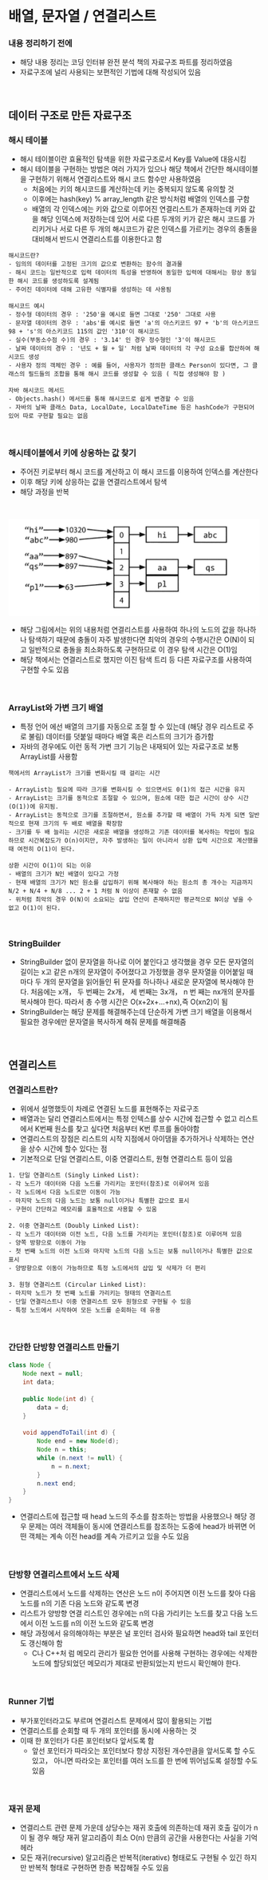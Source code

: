 # 배열, 문자열 / 연결리스트

### 내용 정리하기 전에
- 해당 내용 정리는 코딩 인터뷰 완전 분석 책의 자료구조 파트를 정리하였음
- 자료구조에 널리 사용되는 보편적인 기법에 대해 작성되어 있음

<br>

## 데이터 구조로 만든 자료구조

### 해시 테이블
- 해시 테이블이란 효율적인 탐색을 위한 자료구조로서 Key를 Value에 대응시킴
- 해시 테이블을 구현하는 방법은 여러 가지가 있으나 해당 책에서 간단한 해시테이블을 구현하기 위해서 연결리스트와 해시 코드 함수만 사용하였음
    - 처음에는 키의 해시코드를 계산하는데 키는 중복되지 않도록 유의할 것
    - 이후에는 hash(key) % array_length 같은 방식처럼 배열의 인덱스를 구함
    - 배열의 각 인덱스에는 키와 값으로 이루어진 연결리스트가 존재하는데 키와 값을 해당 인덱스에 저장하는데 있어 서로 다른 두개의 키가 같은 해시 코드를 가리키거나 서로 다른 두 개의 해시코드가 같은 인덱스를 가르키는 경우의 충돌을 대비해서 반드시 연결리스트를 이용한다고 함

```
해시코드란?
- 임의의 데이터를 고정된 크기의 값으로 변환하는 함수의 결과물
- 해시 코드는 일반적으로 입력 데이터의 특성을 반영하여 동일한 입력에 대해서는 항상 동일한 해시 코드를 생성하도록 설계됨
- 주어진 데이터에 대해 고유한 식별자를 생성하는 데 사용됨

해시코드 예시
- 정수형 데이터의 경우 : '250'을 예시로 들면 그대로 '250' 그대로 사용
- 문자열 데이터의 경우 : 'abs'를 예시로 들면 'a'의 아스키코드 97 + 'b'의 아스키코드 98 + 's'의 아스키코드 115의 값인 '310'이 해시코드
- 실수(부동소수점 수)의 경우 : '3.14' 인 경우 정수형인 '3'이 해시코드
- 날짜 데이터의 경우 : '년도 + 월 + 일' 처럼 날짜 데이터의 각 구성 요소를 합산하여 해시코드 생성
- 사용자 정의 객체인 경우 : 예를 들어, 사용자가 정의한 클래스 Person이 있다면, 그 클래스의 필드들의 조합을 통해 해시 코드를 생성할 수 있음 ( 직접 생성해야 함 )

자바 해시코드 메서드
- Objects.hash() 메서드를 통해 해시코드로 쉽게 변경할 수 있음
- 자바의 날짜 클래스 Data, LocalDate, LocalDateTime 등은 hashCode가 구현되어 있어 따로 구현할 필요는 없음
```

<br>

### 해시테이블에서 키에 상응하는 값 찾기
- 주어진 키로부터 해시 코드를 계산하고 이 해시 코드를 이용하여 인덱스를 계산한다
- 이후 해당 키에 상응하는 값을 연결리스트에서 탐색
- 해당 과정을 반복

<br>

![HashTable Array](./img/HashTable-Array.png)
- 해당 그림에서는 위의 내용처럼 연결리스트를 사용하여 하나의 노드의 값을 하나하나 탐색하기 때문에 충돌이 자주 발생한다면 최악의 경우의 수행시간은 O(N)이 되고 일반적으로 충돌을 최소화하도록 구현하므로 이 경우 탐색 시간은 O(1)임
- 해당 책에서는 연결리스트로 했지만 이진 탐색 트리 등 다른 자료구조를 사용하여 구현할 수도 있음

<br>

### ArrayList와 가변 크기 배열
- 특정 언어 에선 배열의 크기를 자동으로 조절 할 수 있는데 (해당 경우 리스트로 주로 불림) 데이터를 덧붙일 때마다 배열 혹은 리스트의 크기가 증가함
- 자바의 경우에도 이런 동적 가변 크기 기능은 내재되어 있는 자료구조로 보통 ArrayList를 사용함

```
책에서의 ArrayList가 크기를 변화시킬 때 걸리는 시간

- ArrayList는 필요에 따라 크기를 변화시킬 수 있으면서도 0(1)의 접근 시간을 유지
- ArrayList는 크기를 동적으로 조절할 수 있으며, 원소에 대한 접근 시간이 상수 시간(O(1))에 유지됨. 
- ArrayList는 동적으로 크기를 조절하면서, 원소를 추가할 때 배열이 가득 차게 되면 일반적으로 현재 크기의 두 배로 배열을 확장함
- 크기를 두 배 늘리는 시간은 새로운 배열을 생성하고 기존 데이터를 복사하는 작업이 필요하므로 시간복잡도가 O(n)이지만, 자주 발생하는 일이 아니라서 상환 입력 시간으로 계산했을 때 여전히 O(1)이 된다.

상환 시간이 O(1)이 되는 이유
- 배열의 크기가 N인 배열이 있다고 가정
- 현재 배열의 크기가 N인 원소를 삽입하기 위해 복사해야 하는 원소의 총 개수는 지금까지 N/2 + N/4 + N/8 ... 2 + 1 처럼 N 이상이 존재할 수 없음
- 위처럼 최악의 경우 O(N)이 소요되는 삽입 연산이 존재하지만 평균적으로 N이상 넣을 수 없고 O(1)이 된다.
```

<br>

### StringBuilder
- StringBuilder 없이 문자열을 하나로 이어 붙인다고 생각했을 경우 모든 문자열의 길이는 x고 같은 n개의 문자열이 주어졌다고 가정했을 경우 문자열을 이어붙일 때마다 두 개의 문자열을 읽어들인 뒤 문자를 하나하나 새로운 문자열에 복사해야 한다. 처음에는 x개， 두 번째는 2x개， 세 번째는 3x개， n 번 째는 nx개의 문자를 복사해야 한다. 따라서 총 수행 시간은 O(x+2x+...+nx),즉 O(xn2)이 됨
- StringBuilder는 해당 문제를 해결해주는데 단순하게 가변 크기 배열을 이용해서 필요한 경우에만 문자열을 복사하게 해줘 문제를 해결해줌

<br>

## 연결리스트

### 연결리스트란?
- 위에서 설명했듯이 차례로 연결된 노드를 표현해주는 자료구조
- 배열과는 달리 연결리스트에서는 특정 인텍스를 상수 시간에 접근할 수 없고 리스트에서 K번째 원소를 찾고 싶다면 처음부터 K번 루프를 돌아야함
- 연결리스트의 장점은 리스트의 시작 지점에서 아이댐을 추가하거나 삭제하는 연산을 상수 시간에 할수 있다는 점
- 기본적으로 단일 연결리스트, 이중 연결리스트, 원형 연결리스트 등이 있음

```
1. 단일 연결리스트 (Singly Linked List):
- 각 노드가 데이터와 다음 노드를 가리키는 포인터(참조)로 이루어져 있음
- 각 노드에서 다음 노드로만 이동이 가능
- 마지막 노드의 다음 노드는 보통 null이거나 특별한 값으로 표시
- 구현이 간단하고 메모리를 효율적으로 사용할 수 있움

2. 이중 연결리스트 (Doubly Linked List):
- 각 노드가 데이터와 이전 노드, 다음 노드를 가리키는 포인터(참조)로 이루어져 있음
- 양쪽 방향으로 이동이 가능
- 첫 번째 노드의 이전 노드와 마지막 노드의 다음 노드는 보통 null이거나 특별한 값으로 표시
- 양방향으로 이동이 가능하므로 특정 노드에서의 삽입 및 삭제가 더 편리

3. 원형 연결리스트 (Circular Linked List):
- 마지막 노드가 첫 번째 노드를 가리키는 형태의 연결리스트
- 단일 연결리스트나 이중 연결리스트 모두 원형으로 구현될 수 있음
- 특정 노드에서 시작하여 모든 노드를 순회하는 데 유용
```

<br>

### 간단한 단방향 연결리스트 만들기
```java
class Node {
    Node next = null;
    int data;

    public Node(int d) {
        data = d;
    }

    void appendToTail(int d) {
        Node end = new Node(d);
        Node n = this;
        while (n.next != null) {
            n = n.next;
        }
        n.next end;
    }
}
```
- 연결리스트에 접근할 때 head 노드의 주소를 참조하는 방법을 사용했으나 해당 경우 문제는 여러 객체들이 동시에 연결리스트를 참조하는 도중에 head가 바뀌면 어떤 객체는 계속 이전 head를 계속 가르키고 있을 수도 있음

<br>

### 단방향 연결리스트에서 노드 삭제
- 연결리스트에서 노드를 삭제하는 연산은 노드 n이 주어지면 이전 노드를 찾아 다음 노드를 n의 기존 다음 노드와 같도록 변경
- 리스트가 양방향 연결 리스트인 경우에는 n의 다음 가리키는 노드를 찾고 다음 노드에서 이전 노드를 n의 이전 노드와 같도록 변경
- 해당 과정에서 유의해야하는 부분은 널 포인터 검사와 필요하면 head와 tail 포인터도 갱신해야 함
    - C나 C++처 럼 메모리 관리가 필요한 언어를 사용해 구현하는 경우에는 삭제한 노드에 할당되었던 메모리가 제대로 반환되었는지 반드시 확인해야 한다.

<br>

### Runner 기법
- 부가포인터라고도 부르며 연결리스트 문제에서 많이 활용되는 기법
- 연결리스트를 순회할 때 두 개의 포인터를 동시에 사용하는 것
- 이때 한 포인터가 다른 포인터보다 앞서도록 함
    - 앞선 포인터가 따라오는 포인터보다 항상 지정된 개수만큼을 앞서도록 할 수도 있고， 아니면 따라오는 포인터를 여러 노드를 한 번에 뛰어넘도록 설정할 수도 있음

<br>

### 재귀 문제
- 연결리스트 관련 문제 가운데 상당수는 재귀 호출에 의존하는데 재귀 호출 깊이가 n이 될 경우 해당 재귀 알고리즘이 최소 O(n) 만큼의 공간을 사용한다는 사실을 기억헤라
- 모든 재귀(recursive) 알고리즘은 반복적(iterativε) 형태로도 구현될 수 있긴 하지만 반복적 형태로 구현하면 한층 복잡해질 수도 있음